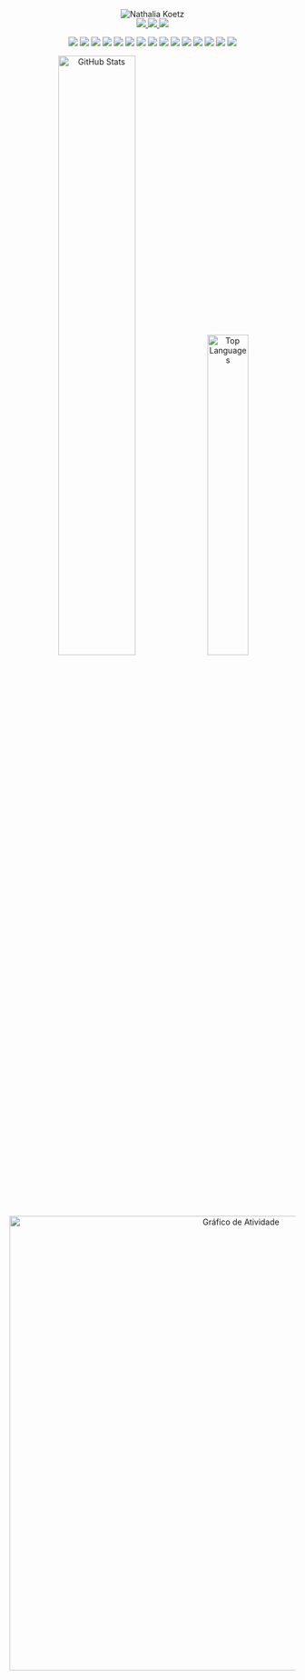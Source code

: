 <!-- Imagem de título -->
<p align="center">
  <img src="https://raw.githubusercontent.com/nathaliakoetz/nathaliakoetz/main/apresentacao.png" alt="Nathalia Koetz" style="max-width: 100%; height: auto;"  />
</p>
<!-- Contatos -->
<p align="center" style="margin-top: -15px;">
  
  <a href="https://www.linkedin.com/in/nathaliakoetz/" target="_blank">
    <img src="https://img.shields.io/badge/LinkedIn-F25C84?style=for-the-badge&logo=linkedin&logoColor=ffffff"/>
  </a>
  <a href="mailto:nathesantos@gmail.com">
    <img src="https://img.shields.io/badge/Gmail-ffffff?style=for-the-badge&logo=gmail&logoColor=F25C84"/>
  </a>
  <a href="https://www.instagram.com/nathkoetz/" target="_blank">
    <img src="https://img.shields.io/badge/Instagram-F25C84?style=for-the-badge&logo=instagram&logoColor=ffffff"/>
  </a>
</p>

<!-- Tecnologias -->
<p align="center">
  <img src="https://img.shields.io/badge/Java-FFFFFF?style=for-the-badge&logo=java&logoColor=F25C84"/>
  <img src="https://img.shields.io/badge/JavaScript-F25C84?style=for-the-badge&logo=javascript&logoColor=ffffff"/>
  <img src="https://img.shields.io/badge/TypeScript-ffffff?style=for-the-badge&logo=typescript&logoColor=F25C84"/>
  <img src="https://img.shields.io/badge/Python-F25C84?style=for-the-badge&logo=python&logoColor=ffffff"/>
  <img src="https://img.shields.io/badge/HTML5-ffffff?style=for-the-badge&logo=html5&logoColor=F25C84"/>
  <img src="https://img.shields.io/badge/CSS3-F25C84?style=for-the-badge&logo=css3&logoColor=ffffff"/>
  <img src="https://img.shields.io/badge/PostgreSQL-ffffff?style=for-the-badge&logo=postgresql&logoColor=F25C84"/>
  <img src="https://img.shields.io/badge/GitHub-F25C84?style=for-the-badge&logo=github&logoColor=ffffff"/>
  <img src="https://img.shields.io/badge/MySQL-ffffff?style=for-the-badge&logo=mysql&logoColor=F25C84"/>
  <img src="https://img.shields.io/badge/React_Native-F25C84?style=for-the-badge&logo=react&logoColor=ffffff"/>
  <img src="https://img.shields.io/badge/Expo-ffffff?style=for-the-badge&logo=expo&logoColor=F25C84"/>
  <img src="https://img.shields.io/badge/Spring_Boot-F25C84?style=for-the-badge&logo=springboot&logoColor=ffffff"/>
  <img src="https://img.shields.io/badge/Docker-ffffff?style=for-the-badge&logo=docker&logoColor=F25C84"/>
  <img src="https://img.shields.io/badge/Tailwind_CSS-F25C84?style=for-the-badge&logo=tailwind-css&logoColor=ffffff"/>
  <img src="https://img.shields.io/badge/Git-ffffff?style=for-the-badge&logo=git&logoColor=F25C84"/>
</p>

<!-- GitHub Stats -->
<p align="center">
<img 
  src="https://github-readme-stats-nu-ten.vercel.app/api?username=nathaliakoetz&bg_color=00000000&title_color=F25C84&text_color=F25C84&icon_color=F25C84&hide_border=true" 
  width="52%" 
  alt="GitHub Stats" 
/>
  <img
    src="https://github-readme-stats.vercel.app/api/top-langs/?username=nathaliakoetz&bg_color=00000000&layout=compact&title_color=F25C84&text_color=F25C84&hide_border=true"
    width="38%"
    alt="Top Languages"
  />
</p>
<p align="center">
  <img
    src="https://github-readme-activity-graph.vercel.app/graph?username=nathaliakoetz&bg_color=00000000&color=F25C84&line=F25C84&point=F25C84&area=true&area_color=FAD1D7&hide_border=true"
    width="800"
    alt="Gráfico de Atividade"
  />
</p>

